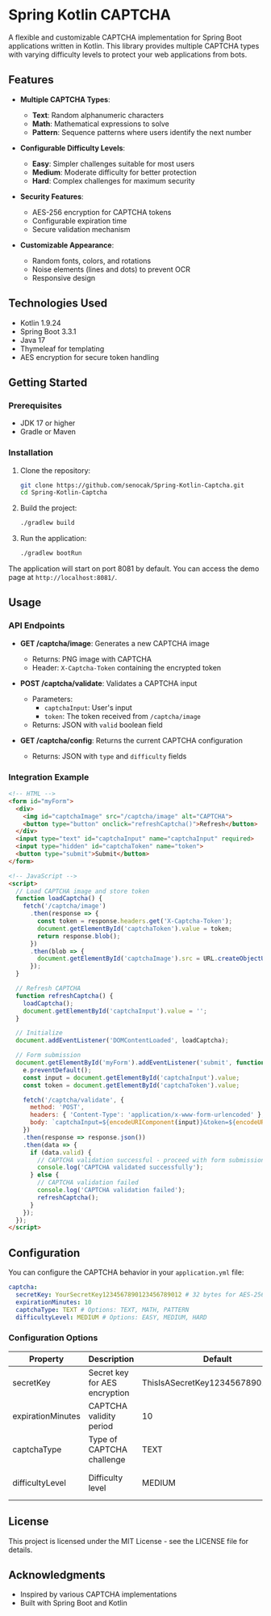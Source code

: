 # Spring Kotlin CAPTCHA

A flexible and customizable CAPTCHA implementation for Spring Boot applications written in Kotlin. This library provides multiple CAPTCHA types with varying difficulty levels to protect your web applications from bots.

## Features

- **Multiple CAPTCHA Types**:
  - **Text**: Random alphanumeric characters
  - **Math**: Mathematical expressions to solve
  - **Pattern**: Sequence patterns where users identify the next number

- **Configurable Difficulty Levels**:
  - **Easy**: Simpler challenges suitable for most users
  - **Medium**: Moderate difficulty for better protection
  - **Hard**: Complex challenges for maximum security

- **Security Features**:
  - AES-256 encryption for CAPTCHA tokens
  - Configurable expiration time
  - Secure validation mechanism

- **Customizable Appearance**:
  - Random fonts, colors, and rotations
  - Noise elements (lines and dots) to prevent OCR
  - Responsive design

## Technologies Used

- Kotlin 1.9.24
- Spring Boot 3.3.1
- Java 17
- Thymeleaf for templating
- AES encryption for secure token handling

## Getting Started

### Prerequisites

- JDK 17 or higher
- Gradle or Maven

### Installation

1. Clone the repository:
   ```bash
   git clone https://github.com/senocak/Spring-Kotlin-Captcha.git
   cd Spring-Kotlin-Captcha
   ```

2. Build the project:
   ```bash
   ./gradlew build
   ```

3. Run the application:
   ```bash
   ./gradlew bootRun
   ```

The application will start on port 8081 by default. You can access the demo page at `http://localhost:8081/`.

## Usage

### API Endpoints

- **GET /captcha/image**: Generates a new CAPTCHA image
  - Returns: PNG image with CAPTCHA
  - Header: `X-Captcha-Token` containing the encrypted token

- **POST /captcha/validate**: Validates a CAPTCHA input
  - Parameters:
    - `captchaInput`: User's input
    - `token`: The token received from `/captcha/image`
  - Returns: JSON with `valid` boolean field

- **GET /captcha/config**: Returns the current CAPTCHA configuration
  - Returns: JSON with `type` and `difficulty` fields

### Integration Example

```html
<!-- HTML -->
<form id="myForm">
  <div>
    <img id="captchaImage" src="/captcha/image" alt="CAPTCHA">
    <button type="button" onclick="refreshCaptcha()">Refresh</button>
  </div>
  <input type="text" id="captchaInput" name="captchaInput" required>
  <input type="hidden" id="captchaToken" name="token">
  <button type="submit">Submit</button>
</form>

<!-- JavaScript -->
<script>
  // Load CAPTCHA image and store token
  function loadCaptcha() {
    fetch('/captcha/image')
      .then(response => {
        const token = response.headers.get('X-Captcha-Token');
        document.getElementById('captchaToken').value = token;
        return response.blob();
      })
      .then(blob => {
        document.getElementById('captchaImage').src = URL.createObjectURL(blob);
      });
  }

  // Refresh CAPTCHA
  function refreshCaptcha() {
    loadCaptcha();
    document.getElementById('captchaInput').value = '';
  }

  // Initialize
  document.addEventListener('DOMContentLoaded', loadCaptcha);

  // Form submission
  document.getElementById('myForm').addEventListener('submit', function(e) {
    e.preventDefault();
    const input = document.getElementById('captchaInput').value;
    const token = document.getElementById('captchaToken').value;

    fetch('/captcha/validate', {
      method: 'POST',
      headers: { 'Content-Type': 'application/x-www-form-urlencoded' },
      body: `captchaInput=${encodeURIComponent(input)}&token=${encodeURIComponent(token)}`
    })
    .then(response => response.json())
    .then(data => {
      if (data.valid) {
        // CAPTCHA validation successful - proceed with form submission
        console.log('CAPTCHA validated successfully');
      } else {
        // CAPTCHA validation failed
        console.log('CAPTCHA validation failed');
        refreshCaptcha();
      }
    });
  });
</script>
```

## Configuration

You can configure the CAPTCHA behavior in your `application.yml` file:

```yaml
captcha:
  secretKey: YourSecretKey1234567890123456789012 # 32 bytes for AES-256
  expirationMinutes: 10
  captchaType: TEXT # Options: TEXT, MATH, PATTERN
  difficultyLevel: MEDIUM # Options: EASY, MEDIUM, HARD
```

### Configuration Options

| Property | Description | Default | Options |
|----------|-------------|---------|---------|
| secretKey | Secret key for AES encryption | ThisIsASecretKey1234567890123456 | 32-byte string |
| expirationMinutes | CAPTCHA validity period | 10 | Any positive number |
| captchaType | Type of CAPTCHA challenge | TEXT | TEXT, MATH, PATTERN |
| difficultyLevel | Difficulty level | MEDIUM | EASY, MEDIUM, HARD |

## License

This project is licensed under the MIT License - see the LICENSE file for details.

## Acknowledgments

- Inspired by various CAPTCHA implementations
- Built with Spring Boot and Kotlin